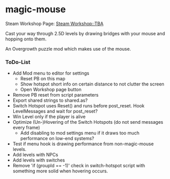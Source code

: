 # magic-mouse

Steam Workshop Page: <a href="">Steam Workshop::TBA</a>

Cast your way through 2.5D levels by drawing bridges with your mouse and hopping onto them.

An Overgrowth puzzle mod which makes use of the mouse.

### ToDo-List

- Add Mod menu to editor for settings
	- Reset PB on this map
	- Show hotspot short info on certain distance to not clutter the screen
	- Open Workshop page button
- Remove PB reset from script parameters
- Export shared strings to shared.as?
- Switch Hotspot uses Reset() and runs before post_reset. Hook LevelMessages and wait for post_reset?
- Win Level only if the player is alive
- Optimize (Un-)Hovering of the Switch Hotspots (do not send messages every frame)
	- Add disabling to mod settings menu if it draws too much performance on low-end systems?
- Test if menu hook is drawing performance from non-magic-mouse levels.
- Add levels with NPCs
- Add levels with switches
- Remove 'if (groupId == -1)' check in switch-hotspot script with something more solid when hovering occurs.